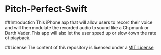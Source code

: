 # Pitch-Perfect-Swift

##Introduction
This iPhone app that will allow users to record their voice and will then modulate the recorded audio to sound like a Chipmunk or Darth Vader. This app will also let the user speed up or slow down the rate of playback.

##License
The content of this repository is licensed under a [MIT License](https://github.com/raoarafat/Pitch-Perfect-Swift-/blob/master/License)


